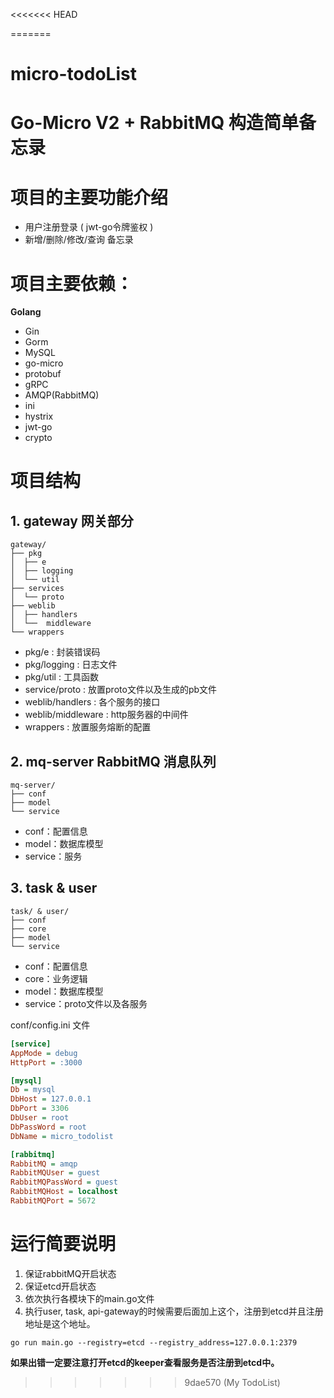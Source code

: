 <<<<<<< HEAD

=======
# micro-todoList
# Go-Micro V2 + RabbitMQ 构造简单备忘录

# 项目的主要功能介绍

- 用户注册登录 ( jwt-go令牌鉴权 )
- 新增/删除/修改/查询 备忘录

# 项目主要依赖：

**Golang**

- Gin
- Gorm
- MySQL
- go-micro
- protobuf
- gRPC
- AMQP(RabbitMQ)
- ini
- hystrix
- jwt-go
- crypto

# 项目结构

## 1. gateway 网关部分

```
gateway/
├── pkg
│  ├── e
│  ├── logging
│  └── util
├── services
│  └── proto
├── weblib
│  ├── handlers
│  └──  middleware
└── wrappers
```
- pkg/e : 封装错误码
- pkg/logging : 日志文件
- pkg/util : 工具函数
- service/proto : 放置proto文件以及生成的pb文件
- weblib/handlers : 各个服务的接口
- weblib/middleware : http服务器的中间件
- wrappers : 放置服务熔断的配置

## 2. mq-server RabbitMQ 消息队列

```
mq-server/
├── conf
├── model
└── service
```

- conf：配置信息
- model：数据库模型
- service：服务

## 3. task & user

```
task/ & user/
├── conf
├── core
├── model
└── service
```

- conf：配置信息
- core：业务逻辑
- model：数据库模型
- service：proto文件以及各服务

conf/config.ini 文件
```ini
[service]
AppMode = debug
HttpPort = :3000

[mysql]
Db = mysql
DbHost = 127.0.0.1
DbPort = 3306
DbUser = root
DbPassWord = root
DbName = micro_todolist

[rabbitmq]
RabbitMQ = amqp
RabbitMQUser = guest
RabbitMQPassWord = guest
RabbitMQHost = localhost
RabbitMQPort = 5672
```



# 运行简要说明
1. 保证rabbitMQ开启状态
2. 保证etcd开启状态
3. 依次执行各模块下的main.go文件
4. 执行user, task, api-gateway的时候需要后面加上这个，注册到etcd并且注册地址是这个地址。
```
go run main.go --registry=etcd --registry_address=127.0.0.1:2379
```

**如果出错一定要注意打开etcd的keeper查看服务是否注册到etcd中。**
>>>>>>> 9dae570 (My TodoList)
